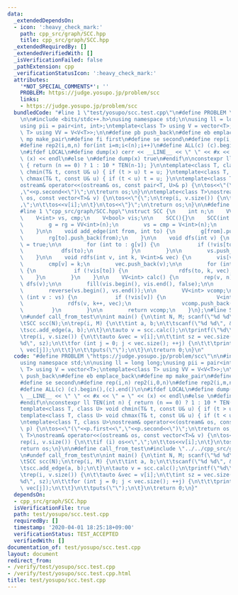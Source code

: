 ```yaml
---
data:
  _extendedDependsOn:
  - icon: ':heavy_check_mark:'
    path: cpp_src/graph/SCC.hpp
    title: cpp_src/graph/SCC.hpp
  _extendedRequiredBy: []
  _extendedVerifiedWith: []
  _isVerificationFailed: false
  _pathExtension: cpp
  _verificationStatusIcon: ':heavy_check_mark:'
  attributes:
    '*NOT_SPECIAL_COMMENTS*': ''
    PROBLEM: https://judge.yosupo.jp/problem/scc
    links:
    - https://judge.yosupo.jp/problem/scc
  bundledCode: "#line 1 \"test/yosupo/scc.test.cpp\"\n#define PROBLEM \"https://judge.yosupo.jp/problem/scc\"\
    \n\n#include <bits/stdc++.h>\nusing namespace std;\n\nusing ll = long long;\n\
    using pii = pair<int, int>;\ntemplate<class T> using V = vector<T>;\ntemplate<class\
    \ T> using VV = V<V<T>>;\n\n#define pb push_back\n#define eb emplace_back\n#define\
    \ mp make_pair\n#define fi first\n#define se second\n#define rep(i,n) rep2(i,0,n)\n\
    #define rep2(i,m,n) for(int i=m;i<(n);i++)\n#define ALL(c) (c).begin(),(c).end()\n\
    \n#ifdef LOCAL\n#define dump(x) cerr << __LINE__ << \" \" << #x << \" = \" <<\
    \ (x) << endl\n#else \n#define dump(x) true\n#endif\n\nconstexpr ll TEN(int n)\
    \ { return (n == 0) ? 1 : 10 * TEN(n-1); }\n\ntemplate<class T, class U> void\
    \ chmin(T& t, const U& u) { if (t > u) t = u; }\ntemplate<class T, class U> void\
    \ chmax(T& t, const U& u) { if (t < u) t = u; }\n\ntemplate<class T, class U>\n\
    ostream& operator<<(ostream& os, const pair<T, U>& p) {\n\tos<<\"(\"<<p.first<<\"\
    ,\"<<p.second<<\")\";\n\treturn os;\n}\n\ntemplate<class T>\nostream& operator<<(ostream&\
    \ os, const vector<T>& v) {\n\tos<<\"{\";\n\trep(i, v.size()) {\n\t\tif (i) os<<\"\
    ,\";\n\t\tos<<v[i];\n\t}\n\tos<<\"}\";\n\treturn os;\n}\n\n#define call_from_test\n\
    #line 1 \"cpp_src/graph/SCC.hpp\"\nstruct SCC {\n    int n;\n    VV<int> g, rg;\n\
    \    V<int> vs, cmp;\n    V<bool> vis;\n\n    SCC(){}\n    SCC(int n) : n(n) {\n\
    \        g = rg = VV<int>(n);\n        vs = cmp = V<int>(n);\n        vis = V<bool>(n);\n\
    \    }\n\n    void add_edge(int from, int to) {\n        g[from].push_back(to);\n\
    \        rg[to].push_back(from);\n    }\n\n    void dfs(int v) {\n        vis[v]\
    \ = true;\n\n        for (int to : g[v]) {\n            if (!vis[to]) {\n    \
    \            dfs(to);\n            }\n        }\n\n        vs.push_back(v);\n\
    \    }\n\n    void rdfs(int v, int k, V<int>& vec) {\n        vis[v] = true;\n\
    \        cmp[v] = k;\n        vec.push_back(v);\n\n        for (int to : rg[v])\
    \ {\n            if (!vis[to]) {\n                rdfs(to, k, vec);\n        \
    \    }\n        }\n    }\n\n    VV<int> calc() {\n        rep(v, n) if (!vis[v])\
    \ dfs(v);\n\n        fill(vis.begin(), vis.end(), false);\n\n        int k = 0;\n\
    \        reverse(vs.begin(), vs.end());\n\n        VV<int> vcomp;\n\n        for\
    \ (int v : vs) {\n            if (!vis[v]) {\n                V<int> vec;\n  \
    \              rdfs(v, k++, vec);\n                vcomp.push_back(vec);\n   \
    \         }\n        }\n\n        return vcomp;\n    }\n};\n#line 50 \"test/yosupo/scc.test.cpp\"\
    \n#undef call_from_test\n\nint main() {\n\tint N, M; scanf(\"%d %d\", &N, &M);\n\
    \tSCC scc(N);\n\trep(i, M) {\n\t\tint a, b;\n\t\tscanf(\"%d %d\", &a, &b);\n\t\
    \tscc.add_edge(a, b);\n\t}\n\tauto v = scc.calc();\n\tprintf(\"%d\\n\", v.size());\n\
    \trep(i, v.size()) {\n\t\tauto &vec = v[i];\n\t\tint sz = vec.size();\n\t\tprintf(\"\
    %d\", sz);\n\t\tfor (int j = 0; j < vec.size(); ++j) {\n\t\t\tprintf(\" %d\",\
    \ vec[j]);\n\t\t}\n\t\tputs(\"\");\n\t}\n\treturn 0;\n}\n"
  code: "#define PROBLEM \"https://judge.yosupo.jp/problem/scc\"\n\n#include <bits/stdc++.h>\n\
    using namespace std;\n\nusing ll = long long;\nusing pii = pair<int, int>;\ntemplate<class\
    \ T> using V = vector<T>;\ntemplate<class T> using VV = V<V<T>>;\n\n#define pb\
    \ push_back\n#define eb emplace_back\n#define mp make_pair\n#define fi first\n\
    #define se second\n#define rep(i,n) rep2(i,0,n)\n#define rep2(i,m,n) for(int i=m;i<(n);i++)\n\
    #define ALL(c) (c).begin(),(c).end()\n\n#ifdef LOCAL\n#define dump(x) cerr <<\
    \ __LINE__ << \" \" << #x << \" = \" << (x) << endl\n#else \n#define dump(x) true\n\
    #endif\n\nconstexpr ll TEN(int n) { return (n == 0) ? 1 : 10 * TEN(n-1); }\n\n\
    template<class T, class U> void chmin(T& t, const U& u) { if (t > u) t = u; }\n\
    template<class T, class U> void chmax(T& t, const U& u) { if (t < u) t = u; }\n\
    \ntemplate<class T, class U>\nostream& operator<<(ostream& os, const pair<T, U>&\
    \ p) {\n\tos<<\"(\"<<p.first<<\",\"<<p.second<<\")\";\n\treturn os;\n}\n\ntemplate<class\
    \ T>\nostream& operator<<(ostream& os, const vector<T>& v) {\n\tos<<\"{\";\n\t\
    rep(i, v.size()) {\n\t\tif (i) os<<\",\";\n\t\tos<<v[i];\n\t}\n\tos<<\"}\";\n\t\
    return os;\n}\n\n#define call_from_test\n#include \"../../cpp_src/graph/SCC.hpp\"\
    \n#undef call_from_test\n\nint main() {\n\tint N, M; scanf(\"%d %d\", &N, &M);\n\
    \tSCC scc(N);\n\trep(i, M) {\n\t\tint a, b;\n\t\tscanf(\"%d %d\", &a, &b);\n\t\
    \tscc.add_edge(a, b);\n\t}\n\tauto v = scc.calc();\n\tprintf(\"%d\\n\", v.size());\n\
    \trep(i, v.size()) {\n\t\tauto &vec = v[i];\n\t\tint sz = vec.size();\n\t\tprintf(\"\
    %d\", sz);\n\t\tfor (int j = 0; j < vec.size(); ++j) {\n\t\t\tprintf(\" %d\",\
    \ vec[j]);\n\t\t}\n\t\tputs(\"\");\n\t}\n\treturn 0;\n}"
  dependsOn:
  - cpp_src/graph/SCC.hpp
  isVerificationFile: true
  path: test/yosupo/scc.test.cpp
  requiredBy: []
  timestamp: '2020-04-01 18:25:18+09:00'
  verificationStatus: TEST_ACCEPTED
  verifiedWith: []
documentation_of: test/yosupo/scc.test.cpp
layout: document
redirect_from:
- /verify/test/yosupo/scc.test.cpp
- /verify/test/yosupo/scc.test.cpp.html
title: test/yosupo/scc.test.cpp
---
```

